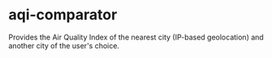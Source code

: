 # aqi-comparator
Provides the Air Quality Index of the nearest city (IP-based geolocation) and another city of the user's choice.
